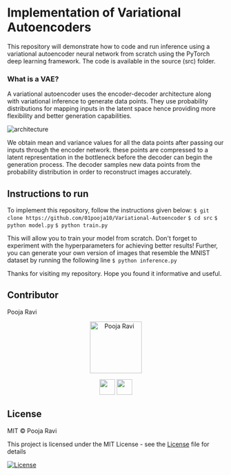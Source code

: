 # Implementation of Variational Autoencoders
This repository will demonstrate how to code and run inference using a variational autoencoder neural network from scratch using the PyTorch deep learning framework.
The code is available in the source (src) folder.
### What is a VAE?
A variational autoencoder uses the encoder-decoder architecture along with variational inference to generate data points. They use probability distributions for mapping inputs in the latent space hence providing more flexibility and better generation capabilities.

![architecture](https://lilianweng.github.io/posts/2018-08-12-vae/autoencoder-architecture.png)

We obtain mean and variance values for all the data points after passing our inputs through the encoder network. these points are compressed to a latent representation in the bottleneck before the decoder can begin the generation process. The decoder samples new data points from the probability distribution in order to reconstruct images accurately.

## Instructions to run

To implement this repository, follow the instructions given below:
``` $ git clone https://github.com/01pooja10/Variational-Autoencoder ```
``` $ cd src ```
``` $ python model.py ```
``` $ python train.py ```

This will allow you to train your model from scratch. Don't forget to experiment with the hyperparameters for achieving better results!
Further, you can generate your own version of images that resemble the MNIST dataset by running the following line
``` $ python inference.py ```

Thanks for visiting my repository. Hope you found it informative and useful.

## Contributor

<td width:25%>

Pooja Ravi

<p align="center">
<img src = "https://avatars3.githubusercontent.com/u/66198904?s=460&u=06bd3edde2858507e8c42569d76d61b3491243ad&v=4"  height="120" alt="Pooja Ravi">
</p>
<p align="center">
<a href = "https://github.com/01pooja10"><img src = "http://www.iconninja.com/files/241/825/211/round-collaboration-social-github-code-circle-network-icon.svg" width="36" height = "36"/></a>
<a href = "https://www.linkedin.com/in/pooja-ravi-9b88861b2/">
<img src = "http://www.iconninja.com/files/863/607/751/network-linkedin-social-connection-circular-circle-media-icon.svg" width="36" height="36"/>
</a>
</p>
</td>

## License
MIT © Pooja Ravi

This project is licensed under the MIT License - see the [License](LICENSE) file for details

[![License](http://img.shields.io/:license-mit-blue.svg?style=flat-square)](http://badges.mit-license.org)
